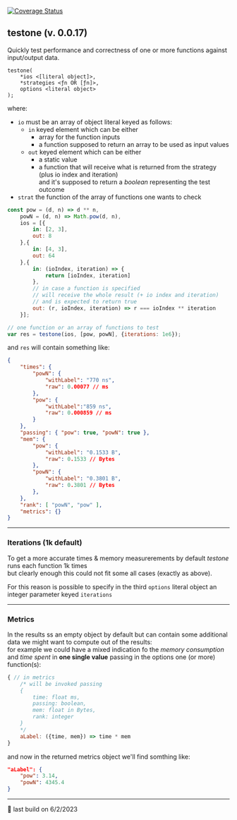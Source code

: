 [![Coverage Status](https://coveralls.io/repos/github/fedeghe/testone/badge.svg?branch=master)](https://coveralls.io/github/fedeghe/testone?branch=master)
## testone (v. 0.0.17)

Quickly test performance and correctness of one or more functions against input/output data.  

```
testone(
    *ios <[literal object]>,
    *strategies <ƒn OR [ƒn]>,
    options <literal object>
);
```
where:
- `io` must be an array of object literal keyed as follows:  
    - `in` keyed element which can be either
        - array for the function inputs 
        - a function supposed to return an array to be used as input values
    - `out` keyed element which can be either
        - a static value  
        - a function that will receive what is returned from the strategy (plus io index and iteration)  
        and it's supposed to return a _boolean_ representing the test outcome
- `strat` the function of the array of functions one wants to check


``` js 
const pow = (d, n) => d ** n,
    powN = (d, n) => Math.pow(d, n),
    ios = [{
        in: [2, 3],
        out: 8
    },{
        in: [4, 3],
        out: 64
    },{
        in: (ioIndex, iteration) => {
            return [ioIndex, iteration]
        },
        // in case a function is specified
        // will receive the whole result (+ io index and iteration)
        // and is expected to return true
        out: (r, ioIndex, iteration) => r === ioIndex ** iteration
    }];

// one function or an array of functions to test
var res = testone(ios, [pow, powN], {iterations: 1e6});
```

and `res` will contain something like: 

``` json 
{
    "times": {
        "powN": {
            "withLabel": "770 ns",
            "raw": 0.00077 // ms
        },
        "pow": {
            "withLabel":"859 ns",
            "raw": 0.000859 // ms
        }
    },
    "passing": { "pow": true, "powN": true },
    "mem": {
        "pow": {
            "withLabel": "0.1533 B",
            "raw": 0.1533 // Bytes
        },
        "powN": {
            "withLabel": "0.3801 B",
            "raw": 0.3801 // Bytes
        },
    },
    "rank": [ "powN", "pow" ],
    "metrics": {}
}
```

---
### Iterations (1k default)
To get a more accurate times & memory measurerements by default _testone_ runs each function 1k times  
but clearly enough this could not fit some all cases (exactly as above). 

For this reason is possible to specify in the third `options` literal object an integer parameter keyed `iterations`  

---
### Metrics

In the results ss an empty object by default but can contain some additional data we might want to compute out of the results:    
for example we could have a mixed indication fo the _memory consumption_ and _time spent_ in **one single value** passing in the options one (or more) function(s):
``` js
{ // in metrics
    /* will be invoked passing 
    {
        time: float ms,
        passing: boolean,
        mem: float in Bytes,
        rank: integer
    }
    */
    aLabel: ({time, mem}) => time * mem
}
```
and now in the returned metrics object we'll find somthing like:
``` json
"aLabel": {
    "pow": 3.14,
    "powN": 4345.4
} 
```

---

🤟 last build on 6/2/2023  
